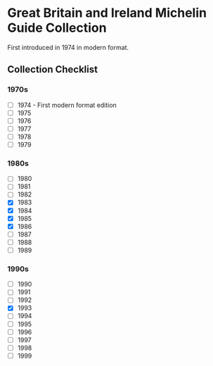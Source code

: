 # Great Britain and Ireland Michelin Guide Collection

First introduced in 1974 in modern format.

## Collection Checklist

### 1970s

- [ ] 1974 - First modern format edition
- [ ] 1975
- [ ] 1976
- [ ] 1977
- [ ] 1978
- [ ] 1979

### 1980s

- [ ] 1980
- [ ] 1981
- [ ] 1982
- [x] 1983
- [x] 1984
- [x] 1985
- [x] 1986
- [ ] 1987
- [ ] 1988
- [ ] 1989

### 1990s

- [ ] 1990
- [ ] 1991
- [ ] 1992
- [x] 1993
- [ ] 1994
- [ ] 1995
- [ ] 1996
- [ ] 1997
- [ ] 1998
- [ ] 1999
